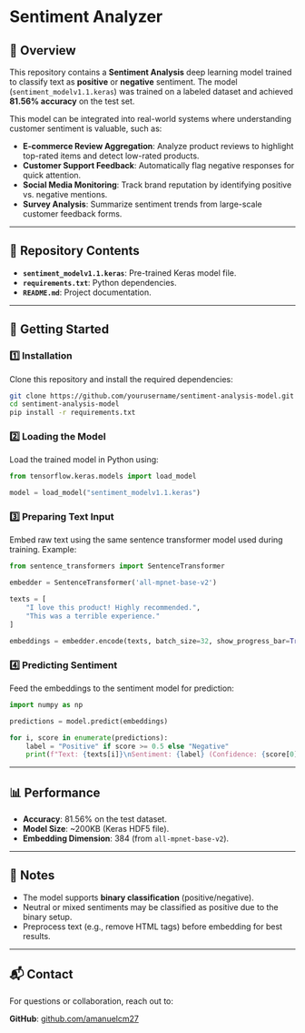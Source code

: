 # Sentiment Analyzer

## 📌 Overview
This repository contains a **Sentiment Analysis** deep learning model trained to classify text as **positive** or **negative** sentiment. The model (`sentiment_modelv1.1.keras`) was trained on a labeled dataset and achieved **81.56% accuracy** on the test set.

This model can be integrated into real-world systems where understanding customer sentiment is valuable, such as:
- **E-commerce Review Aggregation**: Analyze product reviews to highlight top-rated items and detect low-rated products.
- **Customer Support Feedback**: Automatically flag negative responses for quick attention.
- **Social Media Monitoring**: Track brand reputation by identifying positive vs. negative mentions.
- **Survey Analysis**: Summarize sentiment trends from large-scale customer feedback forms.

---

## 📂 Repository Contents
- **`sentiment_modelv1.1.keras`**: Pre-trained Keras model file.
- **`requirements.txt`**: Python dependencies.
- **`README.md`**: Project documentation.

---

## 🚀 Getting Started

### 1️⃣ Installation
Clone this repository and install the required dependencies:

```bash
git clone https://github.com/yourusername/sentiment-analysis-model.git
cd sentiment-analysis-model
pip install -r requirements.txt
```

### 2️⃣ Loading the Model
Load the trained model in Python using:

```python
from tensorflow.keras.models import load_model

model = load_model("sentiment_modelv1.1.keras")
```

### 3️⃣ Preparing Text Input
Embed raw text using the same sentence transformer model used during training. Example:

```python
from sentence_transformers import SentenceTransformer

embedder = SentenceTransformer('all-mpnet-base-v2')

texts = [
    "I love this product! Highly recommended.",
    "This was a terrible experience."
]

embeddings = embedder.encode(texts, batch_size=32, show_progress_bar=True)
```

### 4️⃣ Predicting Sentiment
Feed the embeddings to the sentiment model for prediction:

```python
import numpy as np

predictions = model.predict(embeddings)

for i, score in enumerate(predictions):
    label = "Positive" if score >= 0.5 else "Negative"
    print(f"Text: {texts[i]}\nSentiment: {label} (Confidence: {score[0]:.2f})\n")
```

---

## 📊 Performance
- **Accuracy**: 81.56% on the test dataset.
- **Model Size**: ~200KB (Keras HDF5 file).
- **Embedding Dimension**: 384 (from `all-mpnet-base-v2`).

---

## 📝 Notes
- The model supports **binary classification** (positive/negative).
- Neutral or mixed sentiments may be classified as positive due to the binary setup.
- Preprocess text (e.g., remove HTML tags) before embedding for best results.

---

## 📬 Contact
For questions or collaboration, reach out to:

**GitHub**: [github.com/amanuelcm27](https://github.com/amanuelcm27)